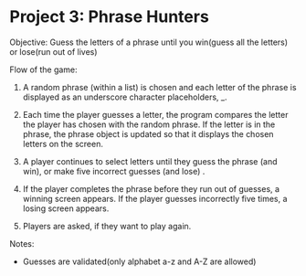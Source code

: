 # Project 3: Phrase Hunters

Objective:
Guess the letters of a phrase until you win(guess all the letters) or lose(run out of lives)


Flow of the game:

1. A random phrase (within a list) is chosen and each letter of the phrase is displayed as an underscore character
   placeholders, _.

2. Each time the player guesses a letter, the program compares the letter the player has chosen with the random phrase.
   If the letter is in the phrase, the phrase object is updated so that it displays the chosen letters on the screen.

3. A player continues to select letters until they guess the phrase (and win), or make five incorrect guesses (and lose)
   .

4. If the player completes the phrase before they run out of guesses, a winning screen appears. If the player guesses
   incorrectly five times, a losing screen appears.

5. Players are asked, if they want to play again.


Notes:

- Guesses are validated(only alphabet a-z and A-Z are allowed)
